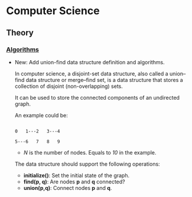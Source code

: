 # Computer Science

## Theory

### [Algorithms](union_find.md)

* New: Add union-find data structure definition and algorithms.

    In computer science, a disjoint-set data structure, also called a union–find
    data structure or merge–find set, is a data structure that stores a collection
    of disjoint (non-overlapping) sets.
    
    It can be used to store the connected components of an undirected graph.
    
    An example could be:
    
    ```text
    
    0   1---2   3---4
    
    5---6   7   8   9
    ```
    
    * *N* is the number of nodes. Equals to *10* in the example.
    
    The data structure should support the following operations:
    
    * **initialize()**: Set the initial state of the graph.
    * **find(p, q)**: Are nodes **p** and **q** connected?
    * **union(p,q)**: Connect nodes **p** and **q**.